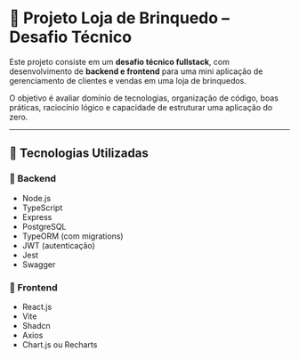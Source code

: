 # 🧸 Projeto Loja de Brinquedo – Desafio Técnico

Este projeto consiste em um **desafio técnico fullstack**, com desenvolvimento de **backend e frontend** para uma mini aplicação de gerenciamento de clientes e vendas em uma loja de brinquedos.

O objetivo é avaliar domínio de tecnologias, organização de código, boas práticas, raciocínio lógico e capacidade de estruturar uma aplicação do zero.

---

## 🚀 Tecnologias Utilizadas

### 🔧 Backend

- Node.js
- TypeScript
- Express
- PostgreSQL
- TypeORM (com migrations)
- JWT (autenticação)
- Jest
- Swagger

### 🎨 Frontend

- React.js
- Vite
- Shadcn
- Axios
- Chart.js ou Recharts
